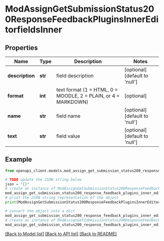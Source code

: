 # ModAssignGetSubmissionStatus200ResponseFeedbackPluginsInnerEditorfieldsInner


## Properties

Name | Type | Description | Notes
------------ | ------------- | ------------- | -------------
**description** | **str** | field description | [optional] [default to 'null']
**format** | **int** | text format (1 &#x3D; HTML, 0 &#x3D; MOODLE, 2 &#x3D; PLAIN, or 4 &#x3D; MARKDOWN) | [optional] 
**name** | **str** | field name | [optional] [default to 'null']
**text** | **str** | field value | [optional] [default to 'null']

## Example

```python
from openapi_client.models.mod_assign_get_submission_status200_response_feedback_plugins_inner_editorfields_inner import ModAssignGetSubmissionStatus200ResponseFeedbackPluginsInnerEditorfieldsInner

# TODO update the JSON string below
json = "{}"
# create an instance of ModAssignGetSubmissionStatus200ResponseFeedbackPluginsInnerEditorfieldsInner from a JSON string
mod_assign_get_submission_status200_response_feedback_plugins_inner_editorfields_inner_instance = ModAssignGetSubmissionStatus200ResponseFeedbackPluginsInnerEditorfieldsInner.from_json(json)
# print the JSON string representation of the object
print(ModAssignGetSubmissionStatus200ResponseFeedbackPluginsInnerEditorfieldsInner.to_json())

# convert the object into a dict
mod_assign_get_submission_status200_response_feedback_plugins_inner_editorfields_inner_dict = mod_assign_get_submission_status200_response_feedback_plugins_inner_editorfields_inner_instance.to_dict()
# create an instance of ModAssignGetSubmissionStatus200ResponseFeedbackPluginsInnerEditorfieldsInner from a dict
mod_assign_get_submission_status200_response_feedback_plugins_inner_editorfields_inner_from_dict = ModAssignGetSubmissionStatus200ResponseFeedbackPluginsInnerEditorfieldsInner.from_dict(mod_assign_get_submission_status200_response_feedback_plugins_inner_editorfields_inner_dict)
```
[[Back to Model list]](../README.md#documentation-for-models) [[Back to API list]](../README.md#documentation-for-api-endpoints) [[Back to README]](../README.md)


